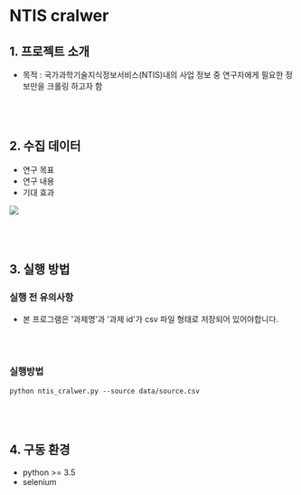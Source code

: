 # NTIS cralwer

## 1. 프로젝트 소개 

- 목적 : 국가과학기술지식정보서비스(NTIS)내의 사업 정보 중 연구자에게 필요한 정보만을 크롤링 하고자 함 
<br></br>
<br></br>


## 2. 수집 데이터 
- 연구 목표
- 연구 내용 
- 기대 효과 
  
![](https://user-images.githubusercontent.com/42087965/139634721-5f260775-9aac-4910-b9b4-b8064eec25c0.png)
<br></br>
<br></br>

## 3. 실행 방법 
### 실행 전 유의사항
- 본 프로그램은 '과제명'과 '과제 id'가 csv 파일 형태로 저장되어 있어야합니다. 

<br></br>

### 실행방법 
`python ntis_cralwer.py --source data/source.csv`
<br></br>
<br></br>

## 4. 구동 환경
- python >= 3.5
- selenium 
